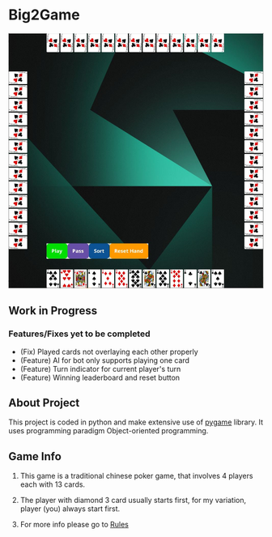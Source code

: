# Big2Game
![](/game_start.JPG)

## Work in Progress
### Features/Fixes yet to be completed
- (Fix) Played cards not overlaying each other properly
- (Feature) AI for bot only supports playing one card
- (Feature) Turn indicator for current player's turn
- (Feature) Winning leaderboard and reset button

## About Project
This project is coded in python and make extensive use of [pygame](https://www.pygame.org/news) library.
It uses programming paradigm Object-oriented programming. 

## Game Info
1. This game is a traditional chinese poker game, that involves 4 players each with 13 cards.

2. The player with diamond 3 card usually starts first, for my variation, player (you) always start first.

3. For more info please go to [Rules](https://www.google.com/search?q=big2+rule&rlz=1C1CHBF_enSG817SG817&sxsrf=ALeKk00j5iumpzw8te3N3qJ5n-pu3U7LFw%3A1629517134942&ei=TnUgYY3qOOKdmgear65g&oq=big2+rule&gs_lcp=Cgdnd3Mtd2l6EAMyBAgjECcyBggAEBYQHjIGCAAQFhAeMgYIABAWEB4yBggAEBYQHjIGCAAQFhAeOgcIIxCwAxAnOgcIABBHELADOgQIABBDOgUIABCABDoKCAAQgAQQhwIQFDoHCAAQgAQQCjoLCC4QgAQQxwEQrwE6BQguEIAEOgQIABAKSgQIQRgAUOAUWIUZYNYZaAFwAngAgAE_iAHFApIBATaYAQCgAQHIAQnAAQE&sclient=gws-wiz&ved=0ahUKEwiNye6vmMHyAhXijuYKHZqXCwwQ4dUDCA4&uact=5 "Rules")







